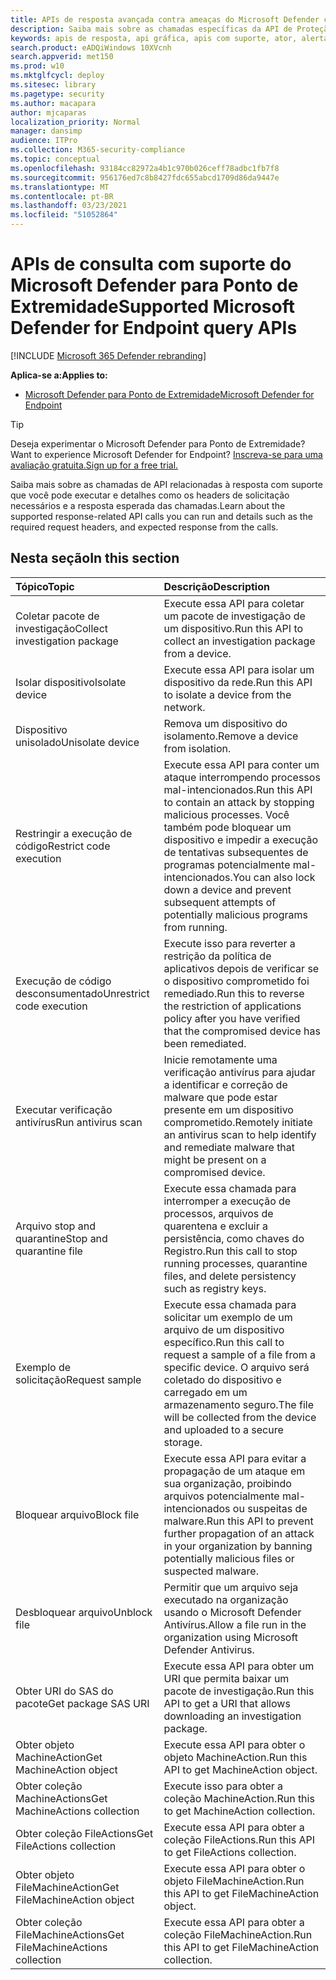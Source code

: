 ```yaml
---
title: APIs de resposta avançada contra ameaças do Microsoft Defender com suporte
description: Saiba mais sobre as chamadas específicas da API de Proteção Avançada contra Ameaças do Microsoft Defender.
keywords: apis de resposta, api gráfica, apis com suporte, ator, alertas, dispositivo, usuário, domínio, ip, arquivo
search.product: eADQiWindows 10XVcnh
search.appverid: met150
ms.prod: w10
ms.mktglfcycl: deploy
ms.sitesec: library
ms.pagetype: security
ms.author: macapara
author: mjcaparas
localization_priority: Normal
manager: dansimp
audience: ITPro
ms.collection: M365-security-compliance
ms.topic: conceptual
ms.openlocfilehash: 93184cc82972a4b1c970b026ceff78adbc1fb7f8
ms.sourcegitcommit: 956176ed7c8b8427fdc655abcd1709d86da9447e
ms.translationtype: MT
ms.contentlocale: pt-BR
ms.lasthandoff: 03/23/2021
ms.locfileid: "51052864"
---
```

# <a name="supported-microsoft-defender-for-endpoint-query-apis"></a><span data-ttu-id="f6f90-104">APIs de consulta com suporte do Microsoft Defender para Ponto de Extremidade</span><span class="sxs-lookup"><span data-stu-id="f6f90-104">Supported Microsoft Defender for Endpoint query APIs</span></span> 

[!INCLUDE [Microsoft 365 Defender rebranding](../../includes/microsoft-defender.md)]


<span data-ttu-id="f6f90-105">**Aplica-se a:**</span><span class="sxs-lookup"><span data-stu-id="f6f90-105">**Applies to:**</span></span>
- [<span data-ttu-id="f6f90-106">Microsoft Defender para Ponto de Extremidade</span><span class="sxs-lookup"><span data-stu-id="f6f90-106">Microsoft Defender for Endpoint</span></span>](https://go.microsoft.com/fwlink/p/?linkid=2146631)

> [!TIP]
> <span data-ttu-id="f6f90-107">Deseja experimentar o Microsoft Defender para Ponto de Extremidade?</span><span class="sxs-lookup"><span data-stu-id="f6f90-107">Want to experience Microsoft Defender for Endpoint?</span></span> [<span data-ttu-id="f6f90-108">Inscreva-se para uma avaliação gratuita.</span><span class="sxs-lookup"><span data-stu-id="f6f90-108">Sign up for a free trial.</span></span>](https://www.microsoft.com/microsoft-365/windows/microsoft-defender-atp?ocid=docs-wdatp-supported-response-apis-abovefoldlink) 

<span data-ttu-id="f6f90-109">Saiba mais sobre as chamadas de API relacionadas à resposta com suporte que você pode executar e detalhes como os headers de solicitação necessários e a resposta esperada das chamadas.</span><span class="sxs-lookup"><span data-stu-id="f6f90-109">Learn about the supported response-related API calls you can run and details such as the required request headers, and expected response from the calls.</span></span>

## <a name="in-this-section"></a><span data-ttu-id="f6f90-110">Nesta seção</span><span class="sxs-lookup"><span data-stu-id="f6f90-110">In this section</span></span>
<span data-ttu-id="f6f90-111">Tópico</span><span class="sxs-lookup"><span data-stu-id="f6f90-111">Topic</span></span> | <span data-ttu-id="f6f90-112">Descrição</span><span class="sxs-lookup"><span data-stu-id="f6f90-112">Description</span></span>
:---|:---
<span data-ttu-id="f6f90-113">Coletar pacote de investigação</span><span class="sxs-lookup"><span data-stu-id="f6f90-113">Collect investigation package</span></span> | <span data-ttu-id="f6f90-114">Execute essa API para coletar um pacote de investigação de um dispositivo.</span><span class="sxs-lookup"><span data-stu-id="f6f90-114">Run this API to collect an investigation package from a device.</span></span>
<span data-ttu-id="f6f90-115">Isolar dispositivo</span><span class="sxs-lookup"><span data-stu-id="f6f90-115">Isolate device</span></span> | <span data-ttu-id="f6f90-116">Execute essa API para isolar um dispositivo da rede.</span><span class="sxs-lookup"><span data-stu-id="f6f90-116">Run this API to isolate a device from the network.</span></span>
<span data-ttu-id="f6f90-117">Dispositivo unisolado</span><span class="sxs-lookup"><span data-stu-id="f6f90-117">Unisolate device</span></span> | <span data-ttu-id="f6f90-118">Remova um dispositivo do isolamento.</span><span class="sxs-lookup"><span data-stu-id="f6f90-118">Remove a device from isolation.</span></span> 
<span data-ttu-id="f6f90-119">Restringir a execução de código</span><span class="sxs-lookup"><span data-stu-id="f6f90-119">Restrict code execution</span></span> | <span data-ttu-id="f6f90-120">Execute essa API para conter um ataque interrompendo processos mal-intencionados.</span><span class="sxs-lookup"><span data-stu-id="f6f90-120">Run this API to contain an attack by stopping malicious processes.</span></span> <span data-ttu-id="f6f90-121">Você também pode bloquear um dispositivo e impedir a execução de tentativas subsequentes de programas potencialmente mal-intencionados.</span><span class="sxs-lookup"><span data-stu-id="f6f90-121">You can also lock down a device and prevent subsequent attempts of potentially malicious programs from running.</span></span>
<span data-ttu-id="f6f90-122">Execução de código desconsumentado</span><span class="sxs-lookup"><span data-stu-id="f6f90-122">Unrestrict code execution</span></span> | <span data-ttu-id="f6f90-123">Execute isso para reverter a restrição da política de aplicativos depois de verificar se o dispositivo comprometido foi remediado.</span><span class="sxs-lookup"><span data-stu-id="f6f90-123">Run this to reverse the restriction of applications policy after you have verified that the compromised device has been remediated.</span></span>
<span data-ttu-id="f6f90-124">Executar verificação antivírus</span><span class="sxs-lookup"><span data-stu-id="f6f90-124">Run antivirus scan</span></span> | <span data-ttu-id="f6f90-125">Inicie remotamente uma verificação antivírus para ajudar a identificar e correção de malware que pode estar presente em um dispositivo comprometido.</span><span class="sxs-lookup"><span data-stu-id="f6f90-125">Remotely initiate an antivirus scan to help identify and remediate malware that might be present on a compromised device.</span></span>
<span data-ttu-id="f6f90-126">Arquivo stop and quarantine</span><span class="sxs-lookup"><span data-stu-id="f6f90-126">Stop and quarantine file</span></span> |  <span data-ttu-id="f6f90-127">Execute essa chamada para interromper a execução de processos, arquivos de quarentena e excluir a persistência, como chaves do Registro.</span><span class="sxs-lookup"><span data-stu-id="f6f90-127">Run this call to stop running processes, quarantine  files, and delete persistency such as registry keys.</span></span>
<span data-ttu-id="f6f90-128">Exemplo de solicitação</span><span class="sxs-lookup"><span data-stu-id="f6f90-128">Request sample</span></span> | <span data-ttu-id="f6f90-129">Execute essa chamada para solicitar um exemplo de um arquivo de um dispositivo específico.</span><span class="sxs-lookup"><span data-stu-id="f6f90-129">Run this call to request a sample of a file from a specific device.</span></span> <span data-ttu-id="f6f90-130">O arquivo será coletado do dispositivo e carregado em um armazenamento seguro.</span><span class="sxs-lookup"><span data-stu-id="f6f90-130">The file will be collected from the device and uploaded to a secure storage.</span></span>
<span data-ttu-id="f6f90-131">Bloquear arquivo</span><span class="sxs-lookup"><span data-stu-id="f6f90-131">Block file</span></span> | <span data-ttu-id="f6f90-132">Execute essa API para evitar a propagação de um ataque em sua organização, proibindo arquivos potencialmente mal-intencionados ou suspeitas de malware.</span><span class="sxs-lookup"><span data-stu-id="f6f90-132">Run this API to prevent further propagation of an attack in your organization by banning potentially malicious files or suspected malware.</span></span> 
<span data-ttu-id="f6f90-133">Desbloquear arquivo</span><span class="sxs-lookup"><span data-stu-id="f6f90-133">Unblock file</span></span> | <span data-ttu-id="f6f90-134">Permitir que um arquivo seja executado na organização usando o Microsoft Defender Antivírus.</span><span class="sxs-lookup"><span data-stu-id="f6f90-134">Allow a file run in the organization using Microsoft Defender Antivirus.</span></span>
<span data-ttu-id="f6f90-135">Obter URI do SAS do pacote</span><span class="sxs-lookup"><span data-stu-id="f6f90-135">Get package SAS URI</span></span> | <span data-ttu-id="f6f90-136">Execute essa API para obter um URI que permita baixar um pacote de investigação.</span><span class="sxs-lookup"><span data-stu-id="f6f90-136">Run this API to get a URI that allows downloading an investigation package.</span></span>
<span data-ttu-id="f6f90-137">Obter objeto MachineAction</span><span class="sxs-lookup"><span data-stu-id="f6f90-137">Get MachineAction object</span></span> | <span data-ttu-id="f6f90-138">Execute essa API para obter o objeto MachineAction.</span><span class="sxs-lookup"><span data-stu-id="f6f90-138">Run this API to get MachineAction object.</span></span>
<span data-ttu-id="f6f90-139">Obter coleção MachineActions</span><span class="sxs-lookup"><span data-stu-id="f6f90-139">Get MachineActions collection</span></span> | <span data-ttu-id="f6f90-140">Execute isso para obter a coleção MachineAction.</span><span class="sxs-lookup"><span data-stu-id="f6f90-140">Run this to get MachineAction collection.</span></span>
<span data-ttu-id="f6f90-141">Obter coleção FileActions</span><span class="sxs-lookup"><span data-stu-id="f6f90-141">Get FileActions collection</span></span> | <span data-ttu-id="f6f90-142">Execute essa API para obter a coleção FileActions.</span><span class="sxs-lookup"><span data-stu-id="f6f90-142">Run this API to get FileActions collection.</span></span>
<span data-ttu-id="f6f90-143">Obter objeto FileMachineAction</span><span class="sxs-lookup"><span data-stu-id="f6f90-143">Get FileMachineAction object</span></span> | <span data-ttu-id="f6f90-144">Execute essa API para obter o objeto FileMachineAction.</span><span class="sxs-lookup"><span data-stu-id="f6f90-144">Run this API to get FileMachineAction object.</span></span>
<span data-ttu-id="f6f90-145">Obter coleção FileMachineActions</span><span class="sxs-lookup"><span data-stu-id="f6f90-145">Get FileMachineActions collection</span></span> | <span data-ttu-id="f6f90-146">Execute essa API para obter a coleção FileMachineAction.</span><span class="sxs-lookup"><span data-stu-id="f6f90-146">Run this API to get FileMachineAction collection.</span></span>
